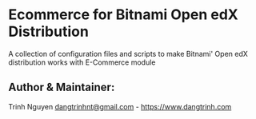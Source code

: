 # Ecommerce for Bitnami Open edX Distribution

A collection of configuration files and scripts to make Bitnami' Open edX distribution works with E-Commerce module


## Author & Maintainer:

Trinh Nguyen <dangtrinhnt@gmail.com> - https://www.dangtrinh.com
